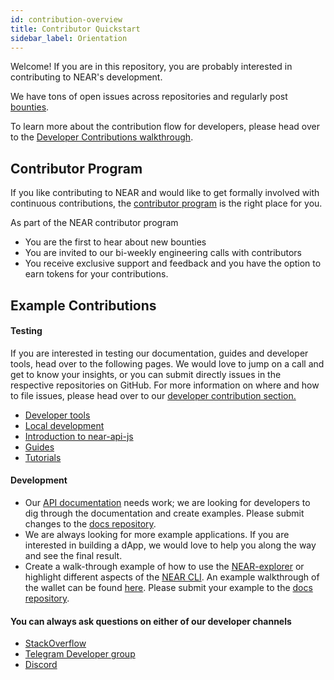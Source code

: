 ```yaml
---
id: contribution-overview
title: Contributor Quickstart
sidebar_label: Orientation
---
```

Welcome! If you are in this repository, you are probably interested in contributing to NEAR's development. 

We have tons of open issues across repositories and regularly post [bounties](https://github.com/near/bounties).

To learn more about the contribution flow for developers, please head over to the [Developer Contributions walkthrough](/docs/contribution/technical-contribution).

## Contributor Program

If you like contributing to NEAR and would like to get formally involved with continuous contributions, the [contributor program](https://near.org/contributor/) is the right place for you.

As part of the NEAR contributor program
* You are the first to hear about new bounties
* You are invited to our bi-weekly engineering calls with contributors
* You receive exclusive support and feedback 
and you have the option to earn tokens for your contributions.

## Example Contributions

#### Testing

If you are interested in testing our documentation, guides and developer tools, head over to the following pages. We would love to jump on a call and get to know your insights, or you can submit directly issues in the respective repositories on GitHub. For more information on where and how to file issues, please head over to our [developer contribution section.](https://docs.near.org/docs/contribution/technical-contribution)

* [Developer tools](/docs/local-setup/create-account)
* [Local development](/docs/local-setup/local-dev-testnet)
* [Introduction to near-api-js](/docs/roles/developer/examples/near-api-js/introduction)
* [Guides](/docs/roles/developer/examples/near-api-js/guides)
* [Tutorials](/docs/tutorials/zero-to-hero)

#### Development

* Our [API documentation](/docs/api/quickstart) needs work; we are looking for developers to dig through the documentation and create examples. Please submit changes to the [docs repository](https://github.com/near/docs).
* We are always looking for more example applications. If you are interested in building a dApp, we would love to help you along the way and see the final result. 
* Create a walk-through example of how to use the [NEAR-explorer](/docs/quick-start/near-explorer) or highlight different aspects of the [NEAR CLI](/docs/development/near-cli). An example walkthrough of the wallet can be found [here](/docs/local-setup/create-account). Please submit your example to the [docs repository](https://github.com/near/docs).

#### You can always ask questions on either of our developer channels
* [StackOverflow](https://stackoverflow.com/search?q=nearprotocol)
* [Telegram Developer group](https://t.me/neardev)
* [Discord](http://near.chat/)
